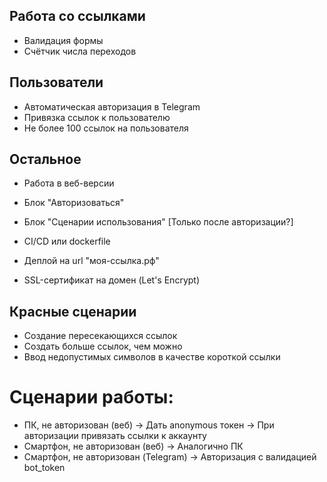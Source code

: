 ## Работа со ссылками

* Валидация формы
* Счётчик числа переходов

## Пользователи

* Автоматическая авторизация в Telegram
* Привязка ссылок к пользователю
* Не более 100 ссылок на пользователя

## Остальное

* Работа в веб-версии
* Блок "Авторизоваться"
* Блок "Сценарии использования" [Только после авторизации?]

* CI/CD или dockerfile
* Деплой на url "моя-ссылка.рф"
* SSL-сертификат на домен (Let's Encrypt)

## Красные сценарии

* Создание пересекающихся ссылок
* Создать больше ссылок, чем можно
* Ввод недопустимых символов в качестве короткой ссылки

# Сценарии работы:

* ПК, не авторизован (веб) -> Дать anonymous токен -> При авторизации привязать ссылки к аккаунту
* Смартфон, не авторизован (веб) -> Аналогично ПК
* Смартфон, не авторизован (Telegram) -> Авторизация с валидацией bot_token
